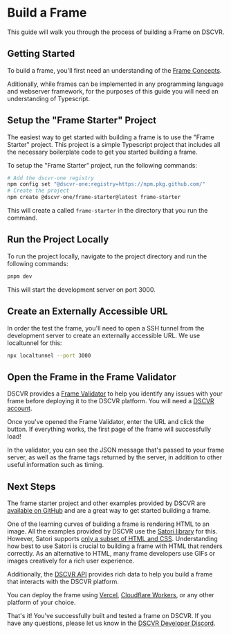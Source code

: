 # Build a Frame

This guide will walk you through the process of building a Frame on DSCVR.

## Getting Started

To build a frame, you'll first need an understanding of the [Frame Concepts](./frame-concepts.md).

Aditionally, while frames can be implemented in any programming language and webserver framework, for the purposes of this guide you will need an understanding of Typescript. 

## Setup the "Frame Starter" Project

The easiest way to get started with building a frame is to use the "Frame Starter" project. This project is a simple Typescript project that includes all the necessary boilerplate code to get you started building a frame.

To setup the "Frame Starter" project, run the following commands:

```sh
# Add the dscvr-one registry 
npm config set "@dscvr-one:registry=https://npm.pkg.github.com/"
# Create the project
npm create @dscvr-one/frame-starter@latest frame-starter
```

This will create a called `frame-starter` in the directory that you run the command.

## Run the Project Locally

To run the project locally, navigate to the project directory and run the following commands:

```sh
pnpm dev
```

This will start the development server on port 3000.

## Create an Externally Accessible URL

In order the test the frame, you'll need to open a SSH tunnel from the development server to create an externally accessible URL. We use localtunnel for this:

```sh
npx localtunnel --port 3000
```

## Open the Frame in the Frame Validator

DSCVR provides a [Frame Validator](https://www.dscvr.one/dev/frames) to help you identify any issues with your frame before deploying it to the DSCVR platform. You will need a [DSCVR account](https://www.dscvr.one).

Once you've opened the Frame Validator, enter the URL and click the button. If everything works, the first page of the frame will successfully load!

In the validator, you can see the JSON message that's passed to your frame server, as well as the frame tags returned by the server, in addition to other useful information such as timing.

## Next Steps

The frame starter project and other examples provided by DSCVR are [available on GitHub](https://github.com/dscvr-one/frames-examples) and are a great way to get started building a frame. 

One of the learning curves of building a frame is rendering HTML to an image. All the examples provided by DSCVR use the [Satori library](https://github.com/vercel/satori) for this. However, Satori supports [only a subset of HTML and CSS](https://github.com/vercel/satori?tab=readme-ov-file#html-elements). Understanding how best to use Satori is crucial to building a frame with HTML that renders correctly. As an alternative to HTML, many frame developers use GIFs or images creatively for a rich user experience.

Additionally, the [DSCVR API](https://www.dscvr.one/dev/api) provides rich data to help you build a frame that interacts with the DSCVR platform.

You can deploy the frame using [Vercel](https://vercel.com/), [Cloudflare Workers](https://www.cloudflare.com/), or any other platform of your choice. 

That's it! You've successfully built and tested a frame on DSCVR. If you have any questions, please let us know in the [DSCVR Developer Discord](https://discord.gg/DX4CaFph3s).
